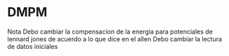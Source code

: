 # DMPM

Nota Debo cambiar la compensacion de la energia para potenciales de lennard jones de acuerdo a lo que dice en el allen
Debo cambiar la lectura de datos iniciales